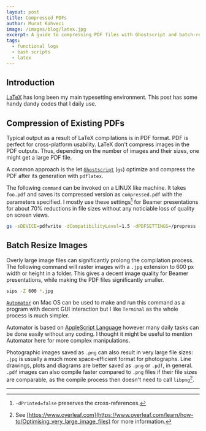 ```yaml
---
layout: post
title: Compressed PDFs
author: Murat Kahveci
image: /images/blog/latex.jpg
excerpt: A guide to compressing PDF files with Ghostscript and batch-resizing images for optimal LaTeX compilation and smaller output files.
tags:
  - functional logs
  - bash scripts
  - latex
---
```


## Introduction

[LaTeX](https://www.latex-project.org) has long been my main typesetting environment. This post has some handy dandy codes that I daily use.

## Compression of Existing PDFs

Typical output as a result of LaTeX compilations is in PDF format. PDF is perfect for cross-platform usability. LaTeX don't compress images in the PDF outputs. Thus, depending on the number of images and their sizes, one might get a large PDF file. 

A common approach is the let [`Ghostscript`](https://www.ghostscript.com) (`gs`) optimize and compress the PDF after its generation with `pdflatex`.

The following `command` can be invoked on a LINUX like machine. It takes `foo.pdf` and saves its compressed version as `compressed.pdf` with the parameters specified. I mostly use these settings[^1] for Beamer presentations for about 70% reductions in file sizes without any noticiable loss of quality on screen views. 

[^1]: `-dPrinted=false` preserves the cross-references.

```bash
gs -sDEVICE=pdfwrite -dCompatibilityLevel=1.5 -dPDFSETTINGS=/prepress -dPrinted=false -dNOPAUSE -dQUIET -dBATCH -sOutputFile=compressed.pdf foo.pdf
```

## Batch Resize Images

Overly large image files can significantly prolong the compilation process. The following command will raster images with a `.jpg` extension to 600 px width or height in a folder. This gives a decent image quality for Beamer presentations, while making the PDF files significantly smaller.

```bash
sips -Z 600 *.jpg
```
[`Automator`](https://developer.apple.com/documentation/automator/) on Mac OS can be used to make and run this command as a program with decent GUI interaction but I like `Terminal` as the whole process is much simpler. 

Automator is based on [AppleScript Language](https://developer.apple.com/library/archive/documentation/AppleScript/Conceptual/AppleScriptLangGuide/introduction/ASLR_intro.html) however many daily tasks can be done easily without any coding. I thought it might be useful to mention Automator here for more complex manipulations.

Photographic images saved as `.png` can also result in very large file sizes: `.jpg` is usually a much more space-efficient format for photographs. Line drawings, plots and diagrams are better saved as `.png` or `.pdf`, in general. `.pdf` images can also compile faster compared to `.png` files if their file sizes are comparable, as the compile process then doesn't need to call `libpng`[^2].

[^2]: See [https://www.overleaf.com](https://www.overleaf.com/learn/how-to/Optimising_very_large_image_files) for more information.

---